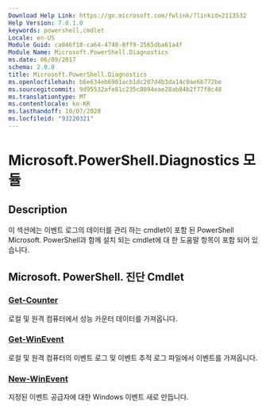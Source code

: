 ```yaml
---
Download Help Link: https://go.microsoft.com/fwlink/?linkid=2113532
Help Version: 7.0.1.0
keywords: powershell,cmdlet
Locale: en-US
Module Guid: ca046f10-ca64-4740-8ff9-2565dba61a4f
Module Name: Microsoft.PowerShell.Diagnostics
ms.date: 06/09/2017
schema: 2.0.0
title: Microsoft.PowerShell.Diagnostics
ms.openlocfilehash: b6e634eb6901acb1dc207d4b3da14c0ae6b772be
ms.sourcegitcommit: 9d95532afe81c235c8094eae28ab84b2f77f8c48
ms.translationtype: MT
ms.contentlocale: ko-KR
ms.lasthandoff: 10/07/2020
ms.locfileid: "93220321"
---
```

# Microsoft.PowerShell.Diagnostics 모듈

## Description

이 섹션에는 이벤트 로그의 데이터를 관리 하는 cmdlet이 포함 된 PowerShell Microsoft. PowerShell과 함께 설치 되는 cmdlet에 대 한 도움말 항목이 포함 되어 있습니다.

## Microsoft. PowerShell. 진단 Cmdlet

### [Get-Counter](Get-Counter.md)
로컬 및 원격 컴퓨터에서 성능 카운터 데이터를 가져옵니다.

### [Get-WinEvent](Get-WinEvent.md)
로컬 및 원격 컴퓨터의 이벤트 로그 및 이벤트 추적 로그 파일에서 이벤트를 가져옵니다.

### [New-WinEvent](New-WinEvent.md)
지정된 이벤트 공급자에 대한 Windows 이벤트 새로 만듭니다.


